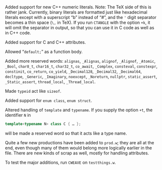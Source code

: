 Added support for new C++ numeric literals. Note: The TeX side of this is rather
jank. Currently, binary literals are formatted just like hexadecimal literals
except with a superscript “b” instead of “#”, and the `'` digit separator
becomes a thin space (`\,` in TeX). If you run `CTANGLE` with the option `+k`,
it will omit the separator in output, so that you can use it in C code as well
as in C++ code.

Added support for C and C++ attributes.

Allowed “`default;`” as a function body.

Added more reserved words: `alignas`, `_Alignas`, `alignof`, `_Alignof`,
`_Atomic`, `_Bool`, `char8_t`, `char16_t`, `char32_t`, `co_await`, `_Complex`,
`consteval`, `constexpr`, `constinit`, `co_return`, `co_yield`, `_Decimal128`,
`_Decimal32`, `_Decimal64`, `decltype`, `_Generic`, `_Imaginary`, `noexcept`,
`_Noreturn`, `nullptr`, `static_assert`, `_Static_assert`, `thread_local`,
`_Thread_local`.

Made `typeid` act like `sizeof`.

Added support for `enum class`, `enum struct`.

Altered handling of `template` and `typename`.  If you supply the option `+t`,
the identifier `N` in

```C++
template<typename N> class C { … };
```

will be made a reserved word so that it acts like a type name.

Quite a few new productions have been added to `prod.w`; they are all at the
end, even though many of them would belong more logically earlier in the file.
There are new kinds of scrap as well, mostly for handling attributes.

To test the major additions, run `CWEAVE` on `testthings.w`.